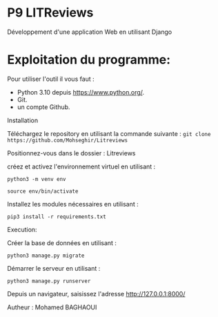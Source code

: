 # P9 LITReviews
Développement d'une application Web en utilisant Django

# Exploitation du programme:

Pour utiliser l'outil il vous faut :

- Python 3.10 depuis https://www.python.org/.
- Git.
- un compte Github.

Installation

Téléchargez le repository en utilisant la commande suivante : `git clone https://github.com/Mohseghir/Litreviews`

Positionnez-vous dans le dossier : Litreviews

créez et activez l'environnement virtuel en utilisant :

`python3 -m venv env`

`source env/bin/activate`

Installez les modules nécessaires en utilisant :

`pip3 install -r requirements.txt`

Execution: 

Créer la base de données en utilisant :

`python3 manage.py migrate`

Démarrer le serveur en utilisant :

`python3 manage.py runserver`

Depuis un navigateur, saisissez l'adresse http://127.0.0.1:8000/

Autheur : 
Mohamed BAGHAOUI
